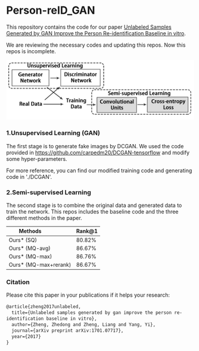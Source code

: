 # Person-reID_GAN
This repository contains the code for our paper [Unlabeled Samples Generated by GAN Improve the Person Re-identification Baseline in vitro](https://arxiv.org/abs/1701.07717).

We are reviewing the necessary codes and updating this repos. Now this repos is incomplete.

![](https://github.com/layumi/layumi.github.io/blob/master/images/fulls/gan.jpg)

### 1.Unsupervised Learning (GAN)
The first stage is to generate fake images by DCGAN.
We used the code provided in https://github.com/carpedm20/DCGAN-tensorflow and modify some hyper-parameters.

For more reference, you can find our modified training code and generating code in './DCGAN'.

### 2.Semi-supervised Learning 
The second stage is to combine the original data and generated data to train the network.
This repos includes the baseline code and the three different methods in the paper.

| Methods               | Rank@1 | 
| --------              | -----  | 
| Ours* (SQ)            | 80.82% | 
| Ours* (MQ-avg)        | 86.67% |  
| Ours* (MQ-max)        | 86.76% | 
| Ours* (MQ-max+rerank) | 86.67% | 

### Citation
Please cite this paper in your publications if it helps your research:
```
@article{zheng2017unlabeled,
  title={Unlabeled samples generated by gan improve the person re-identification baseline in vitro},
  author={Zheng, Zhedong and Zheng, Liang and Yang, Yi},
  journal={arXiv preprint arXiv:1701.07717},
  year={2017}
}
```

